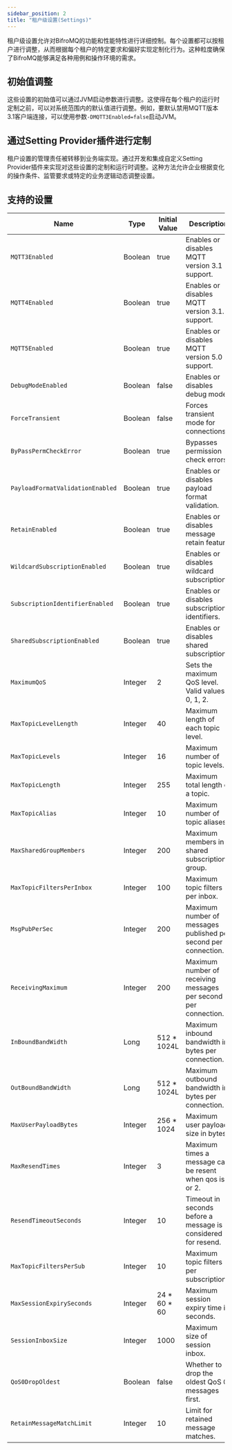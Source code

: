 ```yaml
---
sidebar_position: 2
title: "租户级设置(Settings)"
---
```

租户级设置允许对BifroMQ的功能和性能特性进行详细控制。每个设置都可以按租户进行调整，从而根据每个租户的特定要求和偏好实现定制化行为。这种粒度确保了BifroMQ能够满足各种用例和操作环境的需求。

## 初始值调整

这些设置的初始值可以通过JVM启动参数进行调整。这使得在每个租户的运行时定制之前，可以对系统范围内的默认值进行调整。例如，要默认禁用MQTT版本3.1客户端连接，可以使用参数`-DMQTT3Enabled=false`启动JVM。

## 通过Setting Provider插件进行定制

租户设置的管理责任被转移到业务端实现。通过开发和集成自定义Setting Provider插件来实现对这些设置的定制和运行时调整。这种方法允许企业根据变化的操作条件、监管要求或特定的业务逻辑动态调整设置。

## 支持的设置


| Name                             | Type    | Initial Value | Description                                                      |
|----------------------------------|---------|---------------|------------------------------------------------------------------|
| `MQTT3Enabled`                   | Boolean | true          | Enables or disables MQTT version 3.1 support.                    |
| `MQTT4Enabled`                   | Boolean | true          | Enables or disables MQTT version 3.1.1 support.                  |
| `MQTT5Enabled`                   | Boolean | true          | Enables or disables MQTT version 5.0 support.                    |
| `DebugModeEnabled`               | Boolean | false         | Enables or disables debug mode.                                  |
| `ForceTransient`                 | Boolean | false         | Forces transient mode for connections.                           |
| `ByPassPermCheckError`           | Boolean | true          | Bypasses permission check errors.                                |
| `PayloadFormatValidationEnabled` | Boolean | true          | Enables or disables payload format validation.                   |
| `RetainEnabled`                  | Boolean | true          | Enables or disables message retain feature.                      |
| `WildcardSubscriptionEnabled`    | Boolean | true          | Enables or disables wildcard subscriptions.                      |
| `SubscriptionIdentifierEnabled`  | Boolean | true          | Enables or disables subscription identifiers.                    |
| `SharedSubscriptionEnabled`      | Boolean | true          | Enables or disables shared subscriptions.                        |
| `MaximumQoS`                     | Integer | 2             | Sets the maximum QoS level. Valid values: 0, 1, 2.               |
| `MaxTopicLevelLength`            | Integer | 40            | Maximum length of each topic level.                              |
| `MaxTopicLevels`                 | Integer | 16            | Maximum number of topic levels.                                  |
| `MaxTopicLength`                 | Integer | 255           | Maximum total length of a topic.                                 |
| `MaxTopicAlias`                  | Integer | 10            | Maximum number of topic aliases.                                 |
| `MaxSharedGroupMembers`          | Integer | 200           | Maximum members in a shared subscription group.                  |
| `MaxTopicFiltersPerInbox`        | Integer | 100           | Maximum topic filters per inbox.                                 |
| `MsgPubPerSec`                   | Integer | 200           | Maximum number of messages published per second per connection.  |
| `ReceivingMaximum`               | Integer | 200           | Maximum number of receiving messages per second per connection.  |
| `InBoundBandWidth`               | Long    | 512 * 1024L   | Maximum inbound bandwidth in bytes per connection.               |
| `OutBoundBandWidth`              | Long    | 512 * 1024L   | Maximum outbound bandwidth in bytes per connection.              |
| `MaxUserPayloadBytes`            | Integer | 256 * 1024    | Maximum user payload size in bytes.                              |
| `MaxResendTimes`                 | Integer | 3             | Maximum times a message can be resent when qos is 1 or 2.        |
| `ResendTimeoutSeconds`           | Integer | 10            | Timeout in seconds before a message is considered for resend.    |
| `MaxTopicFiltersPerSub`          | Integer | 10            | Maximum topic filters per subscription.                          |
| `MaxSessionExpirySeconds`        | Integer | 24 * 60 * 60  | Maximum session expiry time in seconds.                          |
| `SessionInboxSize`               | Integer | 1000          | Maximum size of session inbox.                                   |
| `QoS0DropOldest`                 | Boolean | false         | Whether to drop the oldest QoS 0 messages first.                 |
| `RetainMessageMatchLimit`        | Integer | 10            | Limit for retained message matches.                              |